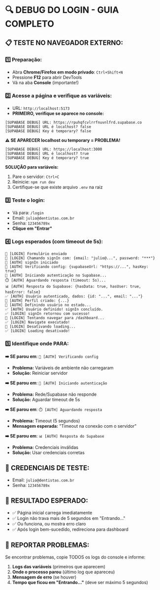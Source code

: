 # 🔍 DEBUG DO LOGIN - GUIA COMPLETO

## 📋 **TESTE NO NAVEGADOR EXTERNO:**

### 1️⃣ **Preparação:**
- Abra **Chrome/Firefox em modo privado**: `Ctrl+Shift+N`
- Pressione **F12** para abrir DevTools
- Vá na aba **Console** (importante!)

### 2️⃣ **Acesse a página e verifique as variáveis:**
- URL: `http://localhost:5173`
- **PRIMEIRO, verifique se aparece no console:**
```
[SUPABASE DEBUG] URL: https://rpuhqfcvlrrfnuvnlfrd.supabase.co
[SUPABASE DEBUG] URL é localhost? false
[SUPABASE DEBUG] Key é temporary? false
```

**⚠️ SE APARECER localhost ou temporary = PROBLEMA!**
```
[SUPABASE DEBUG] URL: https://localhost:3000
[SUPABASE DEBUG] URL é localhost? true
[SUPABASE DEBUG] Key é temporary? true
```

**SOLUÇÃO para variáveis:**
1. Pare o servidor: `Ctrl+C`
2. Reinicie: `npm run dev`
3. Certifique-se que existe arquivo `.env` na raiz

### 3️⃣ **Teste o login:**
- Vá para: `/login`
- Email: `julio@dentistas.com.br`
- Senha: `123456789x`
- **Clique em "Entrar"**

### 4️⃣ **Logs esperados (com timeout de 5s):**
```
🚀 [LOGIN] Formulário enviado
🔐 [LOGIN] Chamando signIn com: {email: "julio@...", password: "***"}
🔄 [AUTH] signIn iniciado
🔧 [AUTH] Verificando config: {supabaseUrl: "https://...", hasKey: true}
📡 [AUTH] Iniciando autenticação no Supabase...
⏱️ [AUTH] Aguardando resposta (timeout: 5s)...
📊 [AUTH] Resposta do Supabase: {hasData: true, hasUser: true, hasError: false}
✅ [AUTH] Usuário autenticado, dados: {id: "...", email: "..."}
👤 [AUTH] Perfil criado: {...}
🔄 [AUTH] Definindo usuário no estado...
✅ [AUTH] Usuário definido! signIn concluído.
✅ [LOGIN] signIn retornou com sucesso!
🎯 [LOGIN] Tentando navegar para /dashboard...
✅ [LOGIN] Navigate executado!
🔄 [LOGIN] Desativando loading...
✅ [LOGIN] Loading desativado!
```

### 5️⃣ **Identifique onde PARA:**

**➡️ SE parou em**: `🔧 [AUTH] Verificando config` 
- **Problema:** Variáveis de ambiente não carregaram
- **Solução:** Reiniciar servidor

**➡️ SE parou em**: `📡 [AUTH] Iniciando autenticação` 
- **Problema:** Rede/Supabase não responde
- **Solução:** Aguardar timeout de 5s

**➡️ SE parou em**: `⏱️ [AUTH] Aguardando resposta` 
- **Problema:** Timeout (5 segundos)
- **Mensagem esperada:** "Timeout na conexão com o servidor"

**➡️ SE parou em**: `📊 [AUTH] Resposta do Supabase` 
- **Problema:** Credenciais inválidas
- **Solução:** Usar credenciais corretas

## 🎯 **CREDENCIAIS DE TESTE:**
- Email: `julio@dentistas.com.br`
- Senha: `123456789x`

## 🚀 **RESULTADO ESPERADO:**
- ✅ Página inicial carrega imediatamente
- ✅ Login não trava mais de 5 segundos em "Entrando..."
- ✅ Ou funciona, ou mostra erro claro
- ✅ Após login bem-sucedido, redireciona para dashboard

## 📝 **REPORTAR PROBLEMAS:**
Se encontrar problemas, copie TODOS os logs do console e informe:
1. **Logs das variáveis** (primeiros que aparecem)
2. **Onde o processo parou** (último log que apareceu)
3. **Mensagem de erro** (se houver)
4. **Tempo que ficou em "Entrando..."** (deve ser máximo 5 segundos)
